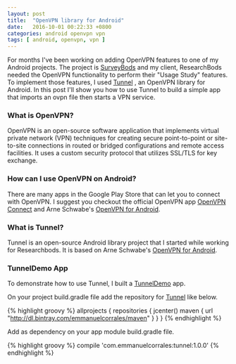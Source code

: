 ```yaml
---
layout: post
title:  "OpenVPN library for Android"
date:   2016-10-01 00:22:33 +0800
categories: android openvpn vpn
tags: [ android, openvpn, vpn ]
---
```

<p>For months I've been working on adding OpenVPN features to one of my Android projects. The project is <a href="https://play.google.com/store/apps/details?id=com.surveybods.android">SurveyBods</a> and my client, ResearchBods needed the OpenVPN functionality to perform their "Usage Study" features.
To implement those features, I used
<a href= "https://emmanuelcorrales.github.io/tunnel/">Tunnel</a>
, an OpenVPN library for Android. In this post I'll show you how to use Tunnel to build a simple app that imports an ovpn file then starts a VPN service.</p>

<h3>What is OpenVPN?</h3>
<p>OpenVPN is an open-source software application that implements virtual private network (VPN) techniques for creating secure point-to-point or site-to-site connections in routed or bridged configurations and remote access facilities. It uses a custom security protocol that utilizes SSL/TLS for key exchange.</p>

<h3>How can I use OpenVPN on Android?</h3>
<p>There are many apps in the Google Play Store that can let you to connect with OpenVPN. I suggest you checkout the official OpenVPN app
<a href="https://play.google.com/store/apps/details?id=net.openvpn.openvpn">OpenVPN Connect</a> and Arne Schwabe's
<a href="https://play.google.com/store/apps/details?id=de.blinkt.openvpn">OpenVPN for Android</a>.</p>

<h3>What is Tunnel?</h3>
<p>Tunnel is an open-source Android library project that I started while working for Researchbods. It is based on Arne Schwabe's
<a href="https://play.google.com/store/apps/details?id=de.blinkt.openvpn">OpenVPN for Android</a>.</p>

<h3>TunnelDemo App</h3>
To demonstrate how to use Tunnel, I built a <a href="https://github.com/EmmanuelCorrales/TunnelDemo">TunnelDemo</a> app.

On your project build.gradle file add the repository for
<a href="https://emmanuelcorrales.github.io/tunnel/">Tunnel</a> like below.

{% highlight groovy %}
allprojects {
    repositories {
        jcenter()
        maven {
            url "http://dl.bintray.com/emmanuelcorrales/maven"
        }
    }
}
{% endhighlight %}

Add as dependency on your app module build.gradle file.

{% highlight groovy %}
compile 'com.emmanuelcorrales:tunnel:1.0.0'
{% endhighlight %}
